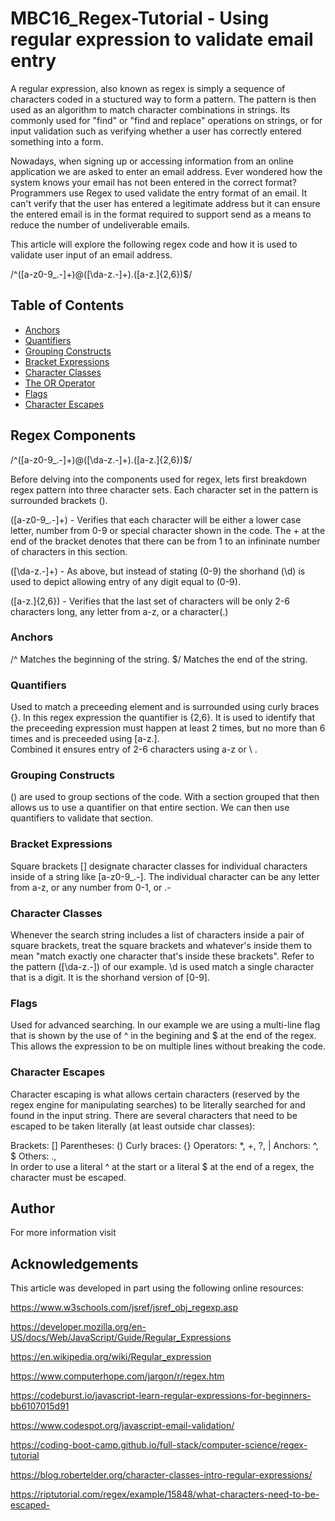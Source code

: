 # MBC16_Regex-Tutorial - Using regular expression to validate email entry

A regular expression, also known as regex is simply a sequence of characters coded in a stuctured way to form a pattern. The pattern is then used as an algorithm to match character combinations in strings. Its commonly used for "find" or "find and replace" operations on strings, or for input validation such as verifying whether a user has correctly entered something into a form.

Nowadays, when signing up or accessing information from an online application we are asked to enter an email address. Ever wondered how the system knows your email has not been entered in the correct format? Programmers use Regex to used validate the entry format of an email. It can't verify that the user has entered a legitimate address but it can ensure the entered email is in the format required to support send as a means to reduce the number of undeliverable emails.

This article will explore the following regex code and how it is used to validate user input of an email address.

/^([a-z0-9_.-]+)@([\da-z.-]+).([a-z.]{2,6})$/

## Table of Contents

- [Anchors](#anchors)
- [Quantifiers](#quantifiers)
- [Grouping Constructs](#grouping-constructs)
- [Bracket Expressions](#bracket-expressions)
- [Character Classes](#character-classes)
- [The OR Operator](#the-or-operator)
- [Flags](#flags)
- [Character Escapes](#character-escapes)

## Regex Components

/^([a-z0-9_.-]+)@([\da-z.-]+).([a-z.]{2,6})$/

Before delving into the components used for regex, lets first breakdown regex pattern into three character sets.
Each character set in the pattern is surrounded brackets ().

([a-z0-9_.-]+) - Verifies that each character will be either a lower case letter, number from 0-9 or special character shown in the code. The + at the end of the bracket denotes that there can be from 1 to an infininate number of characters in this section.

([\da-z.-]+) - As above, but instead of stating (0-9) the shorhand (\d) is used to depict allowing entry of any digit equal to (0-9).

([a-z.]{2,6}) - Verifies that the last set of characters will be only 2-6 characters long, any letter from a-z, or a character(.)

### Anchors

/^ Matches the beginning of the string.
$/ Matches the end of the string.

### Quantifiers

Used to match a preceeding element and is surrounded using curly braces {}.
In this regex expression the quantifier is {2,6}.
It is used to identify that the preceeding expression must happen at least 2 times, but no more than 6 times and is preceeded using [a-z.].  
Combined it ensures entry of 2-6 characters using a-z or \ .

### Grouping Constructs

() are used to group sections of the code. With a section grouped that then allows us to use a quantifier on that entire section.
We can then use quantifiers to validate that section.

### Bracket Expressions

Square brackets [] designate character classes for individual characters inside of a string like [a-z0-9_.-].
The individual character can be any letter from a-z, or any number from 0-1, or .-

### Character Classes

Whenever the search string includes a list of characters inside a pair of square brackets, treat the square brackets and whatever's inside them to mean "match exactly one character that's inside these brackets".
Refer to the pattern ([\da-z.-]) of our example. \d is used match a single character that is a digit. It is the shorhand version of [0-9].

### Flags

Used for advanced searching. In our example we are using a multi-line flag that is shown by the use of ^ in the begining and $ at the end of the regex. This allows the expression to be on multiple lines without breaking the code.

### Character Escapes

Character escaping is what allows certain characters (reserved by the regex engine for manipulating searches) to be literally searched for and found in the input string.
There are several characters that need to be escaped to be taken literally (at least outside char classes):

Brackets: []
Parentheses: ()
Curly braces: {}
Operators: \*, +, ?, |
Anchors: ^, $
Others: ., \
In order to use a literal ^ at the start or a literal $ at the end of a regex, the character must be escaped.

## Author

For more information visit

## Acknowledgements

This article was developed in part using the following online resources:

https://www.w3schools.com/jsref/jsref_obj_regexp.asp

https://developer.mozilla.org/en-US/docs/Web/JavaScript/Guide/Regular_Expressions

https://en.wikipedia.org/wiki/Regular_expression

https://www.computerhope.com/jargon/r/regex.htm

https://codeburst.io/javascript-learn-regular-expressions-for-beginners-bb6107015d91

https://www.codespot.org/javascript-email-validation/

https://coding-boot-camp.github.io/full-stack/computer-science/regex-tutorial

https://blog.robertelder.org/character-classes-intro-regular-expressions/

https://riptutorial.com/regex/example/15848/what-characters-need-to-be-escaped-
